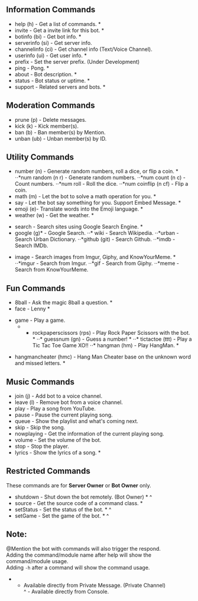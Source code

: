 ## Information Commands
- help (h) - Get a list of commands. *
- invite - Get a invite link for this bot. *
- botinfo (bi) - Get bot info. *
- serverinfo (si) - Get server info.
- channelinfo (ci) - Get channel info (Text/Voice Channel).
- userinfo (ui) - Get user info. *
- prefix - Set the server prefix. (Under Development)
- ping - Pong. *
- about - Bot description. *
- status - Bot status or uptime. *
- support - Related servers and bots. *

## Moderation Commands
- prune (p) - Delete messages.
- kick (k) - Kick member(s).
- ban (b) - Ban member(s) by Mention.
- unban (ub) - Unban member(s) by ID.

## Utility Commands
- number (n) - Generate random numbers, roll a dice, or flip a coin. *
⋅⋅*num random (n r) - Generate random numbers.
⋅⋅*num count (n c) - Count numbers.
⋅⋅*num roll - Roll the dice.
⋅⋅*num coinflip (n cf) - Flip a coin.
- math (m) - Let the bot to solve a math operation for you. *
- say - Let the bot say something for you. Support Embed Message. * 
- emoji (e)- Translate words into the Emoji language. *
- weather (w) - Get the weather. *
* search - Search sites using Google Search Engine. *
 * google (g)* - Google Search. 
⋅⋅* wiki - Search Wikipedia. 
⋅⋅*urban - Search Urban Dictionary. 
⋅⋅*github (git) - Search Github. 
⋅⋅*imdb - Search IMDb.
- image - Search images from Imgur, Giphy, and KnowYourMeme. * 
⋅⋅*imgur - Search from Imgur.
⋅⋅*gif - Search from Giphy.
⋅⋅*meme - Search from KnowYourMeme.

## Fun Commands
- 8ball - Ask the magic 8ball a question. *
- face - Lenny * 
* game - Play a game. 
  - * rockpaperscissors (rps) - Play Rock Paper Scissors with the bot. * 
⋅⋅* guessnum (gn) - Guess a number! *
⋅⋅* tictactoe (ttt) - Play a Tic Tac Toe Game XO!! 
⋅⋅* hangman (hm) - Play HangMan. * 
 - hangmancheater (hmc) - Hang Man Cheater base on the unknown word and missed letters. *

## Music Commands
- join (j) - Add bot to a voice channel.
- leave (l) - Remove bot from a voice channel. 
- play - Play a song from YouTube.
- pause - Pause the current playing song.
- queue - Show the playlist and what's coming next.
- skip - Skip the song.
- nowplaying - Get the information of the current playing song.
- volume - Set the volume of the bot.
- stop - Stop the player.
- lyrics - Show the lyrics of a song. *

## Restricted Commands <br />
These commands are for **Server Owner** or **Bot Owner** only.
- shutdown - Shut down the bot remotely. (Bot Owner) * ^
- source - Get the source code of a command class. * 
- setStatus - Set the status of the bot. * ^
- setGame - Set the game of the bot. * ^

## Note: <br />
@Mention the bot with commands will also trigger the respond. <br />
Adding the command/module name after help will show the command/module usage. <br />
Adding `-h` after a command will show the command usage. <br />
* - Available directly from Private Message. (Private Channel) <br />
^ - Available directly from Console. <br />